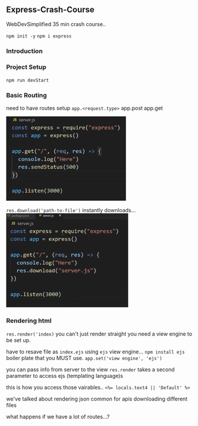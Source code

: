 ## Express-Crash-Course

WebDevSimplified 35 min crash course..

`npm init -y`
`npm i express`

### Introduction


### Project Setup
`npm run devStart`

### Basic Routing
need to have routes setup
`app.<request.type>`
app.post
app.get

![basic-routing](basic%20routing.png)

`res.download('path-to-file')` instantly downloads...
![instant download](route-download.png)


### Rendering html
`res.render('index)`
you can't just render straight
you need a view engine to be set up.

have to resave file as `index.ejs`
using `ejs` view engine...
``npm install ejs``
boiler plate that you MUST use.
`app.set('view engine', 'ejs')`

you can pass info from server to the view
`res.render` takes a second parameter
to access ejs (templating language)s

this is how you access those vairables..
`<%= locals.text4 || 'Default' %>`

we've talked about rendering json common for apis
downloading different files

what happens if we have a lot of routes...?

